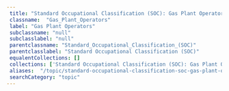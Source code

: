 ```yaml
--- 
 title: "Standard Occupational Classification (SOC): Gas Plant Operators" 
 classname:  "Gas_Plant_Operators" 
 label: "Gas Plant Operators" 
 subclassname: "null" 
 subclasslabel: "null" 
 parentclassname: "Standard_Occupational_Classification_(SOC)" 
 parentclasslabel: "Standard Occupational Classification (SOC)" 
 equalentCollections: [] 
 collections: ['Standard Occupational Classification (SOC): Gas Plant Operators']
 aliases:  "/topic/standard-occupational-classification-soc-gas-plant-operators"  
 searchCategory: "topic" 
---
```

